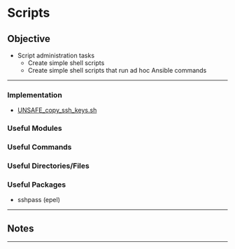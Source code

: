 # Scripts

## Objective
* Script administration tasks
	*  Create simple shell scripts
	*  Create simple shell scripts that run ad hoc Ansible commands

---

### Implementation
* [UNSAFE_copy_ssh_keys.sh](UNSAFE_copy_ssh_keys.sh)

### Useful Modules

### Useful Commands

### Useful Directories/Files

### Useful Packages
* sshpass (epel)

---

## Notes


---
